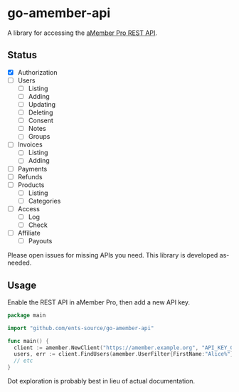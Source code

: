 # go-amember-api

A library for accessing the [aMember Pro REST API](https://docs.amember.com/REST/). 

## Status

* [x] Authorization
* [ ] Users
  * [ ] Listing
  * [ ] Adding
  * [ ] Updating
  * [ ] Deleting 
  * [ ] Consent
  * [ ] Notes
  * [ ] Groups
* [ ] Invoices
  * [ ] Listing
  * [ ] Adding
* [ ] Payments
* [ ] Refunds 
* [ ] Products
  * [ ] Listing 
  * [ ] Categories
* [ ] Access
  * [ ] Log
  * [ ] Check
* [ ] Affiliate
  * [ ] Payouts

Please open issues for missing APIs you need. This library is developed as-needed.

## Usage

Enable the REST API in aMember Pro, then add a new API key.

```go
package main

import "github.com/ents-source/go-amember-api"

func main() {
  client := amember.NewClient("https://amember.example.org", "API_KEY_GOES_HERE")
  users, err := client.FindUsers(amember.UserFilter{FirstName:"Alice%"})
  // etc
}
```

Dot exploration is probably best in lieu of actual documentation.
